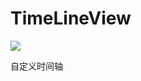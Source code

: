 # TimeLineView
[![](https://www.jitpack.io/v/zlisa/TimeLineView.svg)](https://www.jitpack.io/#zlisa/TimeLineView)

自定义时间轴
